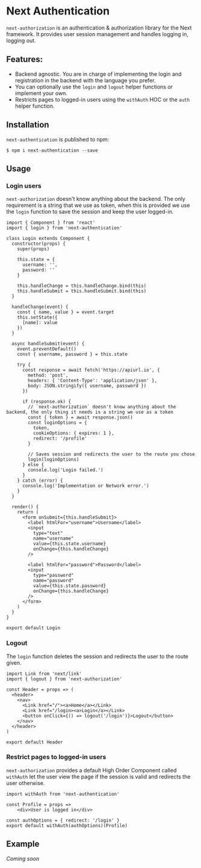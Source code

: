 # Next Authentication

`next-authorization` is an authentication &amp; authorization library for the Next framework. It provides user session management and handles logging in, logging out.

## Features:

- Backend agnostic. You are in charge of implementing the login and registration in the backend with the language you prefer.
- You can optionally use the `login` and `logout` helper functions or implement your own.
- Restricts pages to logged-in users using the `withAuth` HOC or the `auth` helper function.

## Installation

`next-authentication` is published to npm:

```
$ npm i next-authentication --save
```

## Usage

### Login users

`next-authorization` doesn't know anything about the backend. The only requirement is a string that we use as token, when this is provided we use the `login` function to save the session and keep the user logged-in.

```
import { Component } from 'react'
import { login } from 'next-authentication'

class Login extends Component {
  constructor(props) {
    super(props)

    this.state = {
      username: '',
      password: ''
    }

    this.handleChange = this.handleChange.bind(this)
    this.handleSubmit = this.handleSubmit.bind(this)
  }

  handleChange(event) {
    const { name, value } = event.target
    this.setState({
      [name]: value
    })
  }

  async handleSubmit(event) {
    event.preventDefault()
    const { username, password } = this.state

    try {
      const response = await fetch('https://apiurl.io', {
        method: 'post',
        headers: { 'Content-Type': 'application/json' },
        body: JSON.stringify({ username, password })
      })

      if (response.ok) {
        // `next-authorization` doesn't know anything about the backend, the only thing it needs is a string we use as a token
        const { token } = await response.json()
        const loginOptions = {
          token,
          cookieOptions: { expires: 1 },
          redirect: '/profile'
        }

        // Saves session and redirects the user to the route you chose
        login(loginOptions)
      } else {
        console.log('Login failed.')
      }
    } catch (error) {
      console.log('Implementation or Network error.')
    }
  }

  render() {
    return (
      <form onSubmit={this.handleSubmit}>
        <label htmlFor="username">Username</label>
        <input
          type="text"
          name="username"
          value={this.state.username}
          onChange={this.handleChange}
        />

        <label htmlFor="password">Password</label>
        <input
          type="password"
          name="password"
          value={this.state.password}
          onChange={this.handleChange}
        />
      </form>
    )
  }
}

export default Login

```

### Logout

The `login` function deletes the session and redirects the user to the route given.

```
import Link from 'next/link'
import { logout } from 'next-authorization'

const Header = props => (
  <header>
    <nav>
      <Link href="/"><a>Home</a></Link>
      <Link href="/login><a>Login</a></Link>
      <button onClick={() => logout('/login')}>Logout</button>
    </nav>
  </header>
)

export default Header
```

### Restrict pages to logged-in users

`next-authorization` provides a default High Order Component called `withAuth` let the user view the page if the session is valid and redirects the user otherwise.

```
import withAuth from 'next-authentication'

const Profile = props =>
	<div>User is logged in</div>

const authOptions = { redirect: '/login' }
export default withAuth(authOptions)(Profile)
```

## Example

_Coming soon_
